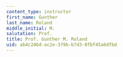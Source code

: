 ```yaml
---
content_type: instructor
first_name: Gunther
last_name: Roland
middle_initial: M.
salutation: Prof.
title: Prof. Gunther M. Roland
uid: ab4c246d-ac2e-379b-b7d3-0fbf45a6dfbd
---
```

